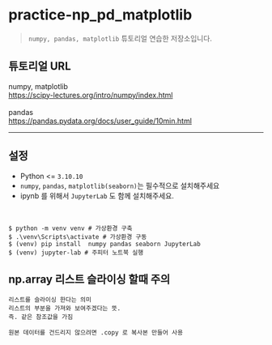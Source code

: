 # practice-np_pd_matplotlib
> `numpy, pandas, matplotlib` 튜토리얼 연습한 저장소입니다.

## 튜토리얼 URL
numpy, matplotlib
<br>
<https://scipy-lectures.org/intro/numpy/index.html>
<br><br>
pandas
<br>
<https://pandas.pydata.org/docs/user_guide/10min.html>
<br/>

<hr>

## 설정
* Python <= `3.10.10`
* `numpy`, `pandas`, `matplotlib(seaborn)`는 필수적으로 설치해주세요
* ipynb 를 위해서 `JupyterLab` 도 함께 설치해주세요.

<br>

```shell
$ python -m venv venv # 가상환경 구축
$ .\venv\Scripts\activate # 가상환경 구동
$ (venv) pip install  numpy pandas seaborn JupyterLab
$ (venv) jupyter-lab # 주피터 노트북 실행
```

## np.array 리스트 슬라이싱 할때 주의
    리스트를 슬라이싱 한다는 의미
    리스트의 부분을 가져와 보여주겠다는 뜻.
    즉. 같은 참조값을 가짐

    원본 데이터를 건드리지 않으려면 .copy 로 복사본 만들어 사용




    
